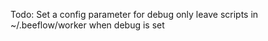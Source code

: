 Todo: Set a config parameter for debug 
      only leave scripts in ~/.beeflow/worker when debug is set

